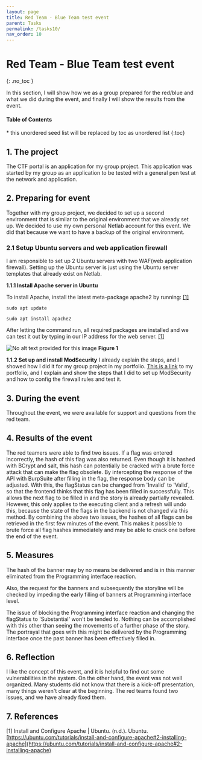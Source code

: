 ```yaml
---
layout: page
title: Red Team - Blue Team test event
parent: Tasks
permalink: /tasks10/
nav_order: 10
---
```

# Red Team - Blue Team test event
{: .no_toc }


In this section, I will show how we as a group prepared for the red/blue and what we did during the event, and finally I will show the results from the event.


<nav>
  <h4>Table of Contents</h4>
  * this unordered seed list will be replaced by toc as unordered list
  {:toc}
</nav>

## 1. The project
The CTF portal is an application for my group project. This application was started by my group as an application to be tested with a general pen test at the network and application.

## 2. Preparing for event
Together with my group project, we decided to set up a second environment that is similar to the original environment that we already set up. We decided to use my own personal Netlab account for this event. We did that because we want to have a backup of the original environment.

### 2.1 Setup Ubuntu servers and web application firewall
I am responsible to set up 2 Ubuntu servers with two WAF(web application firewall).
Setting up the Ubuntu server is just using the Ubuntu server templates that already exist on Netlab.

**1.1.1 Install Apache server in Ubuntu**


To install Apache, install the latest meta-package apache2 by running: [[1]](#1)


`sudo apt update`

`sudo apt install apache2`

After letting the command run, all required packages are installed and we can test it out by typing in our IP address for the web server. [[1]](#1)


![No alt text provided for this
image](https://ubuntucommunity.s3.dualstack.us-east-2.amazonaws.com/original/2X/7/771159b35c97e429247aac754ad44bf06cc1efa8.png)
**Figure 1**

<b></b>

**1.1.2 Set up and install ModSecurity**
I already explain the steps, and I showed how I did it for my group project in my portfolio. [This is a link](https://samjammoul.github.io/S7/tasks14/) to my portfolio, and I explain and show the steps that I did to set up ModSecurity and how to config the firewall rules and test it.

## 3. During the event
Throughout the event, we were available for support and questions from the red team. 

## 4. Results of the event
The red teamers were able to find two issues.
If a flag was entered incorrectly, the hash of this flag was also returned. Even though it is hashed with BCrypt and salt, this hash can potentially be cracked with a brute force attack that can make the flag obsolete.
By intercepting the response of the API with BurpSuite after filling in the flag, the response body can be adjusted. With this, the flagStatus can be changed from 'Invalid' to 'Valid', so that the frontend thinks that this flag has been filled in successfully. This allows the next flag to be filled in and the story is already partially revealed. 
However, this only applies to the executing client and a refresh will undo this, because the state of the flags in the backend is not changed via this method.
By combining the above two issues, the hashes of all flags can be retrieved in the first few minutes of the event. 
This makes it possible to brute force all flag hashes immediately and may be able to crack one before the end of the event.

## 5. Measures
The hash of the banner may by no means be delivered and is in this manner eliminated from the Programming interface reaction.

Also, the request for the banners and subsequently the storyline will be checked by impeding the early filling of banners at Programming interface level.

The issue of blocking the Programming interface reaction and changing the flagStatus to 'Substantial' won't be tended to. Nothing can be accomplished with this other than seeing the movements of a further phase of the story. The portrayal that goes with this might be delivered by the Programming interface once the past banner has been effectively filled in.

## 6. Reflection
I like the concept of this event, and it is helpful to find out some vulnerabilities in the system. On the other hand, the event was not well organized. Many students did not know that there is a kick-off presentation, many things weren't clear at the beginning. The red teams found two issues, and we have already fixed them.

## 7. References

<a name="1"></a>
[1] Install and Configure Apache | Ubuntu. (n.d.). Ubuntu. [https://ubuntu.com/tutorials/install-and-configure-apache#2-installing-apache](https://ubuntu.com/tutorials/install-and-configure-apache#2-installing-apache)



